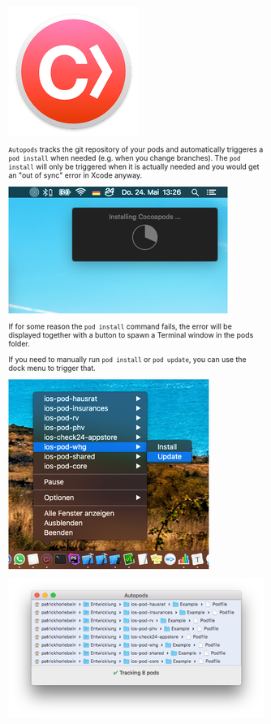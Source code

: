![Logo](Logo.png)

`Autopods` tracks the git repository of your pods and automatically triggeres a
`pod install` when needed (e.g. when you change branches). The `pod install` will only be
triggered when it is actually needed and you would get an "out of sync" error in
Xcode anyway.

![Popup](Screenshot-1.png)

If for some reason the `pod install` command fails, the error will be
displayed together with a button to spawn a Terminal window in the pods folder.

If you need to manually run `pod install` or `pod update`, you can use the dock
menu to trigger that.

![Dock Menu](Screenshot-3.png)


![Window](Screenshot-2.png)
